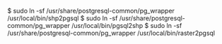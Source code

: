 <!-- post: 1985-09-26-postgis-installation_build-postgis -->


$ sudo ln -sf /usr/share/postgresql-common/pg&#95;wrapper /usr/local/bin/shp2pgsql
$ sudo ln -sf /usr/share/postgresql-common/pg&#95;wrapper /usr/local/bin/pgsql2shp
$ sudo ln -sf /usr/share/postgresql-common/pg&#95;wrapper /usr/local/bin/raster2pgsql

